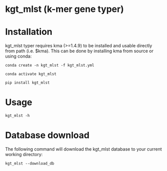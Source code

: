 # kgt_mlst (k-mer gene typer)

# Installation

kgt_mlst typer requires kma (>=1.4.9) to be installed and usable directly from path (i.e. $kma).
This can be done by installing kma from source or using conda:

`conda create -n kgt_mlst -f kgt_mlst.yml`

`conda activate kgt_mlst`

`pip install kgt_mlst`

# Usage

`kgt_mlst -h`

# Database download

The following command will download the kgt_mlst database to your current working directory:

`kgt_mlst --download_db`